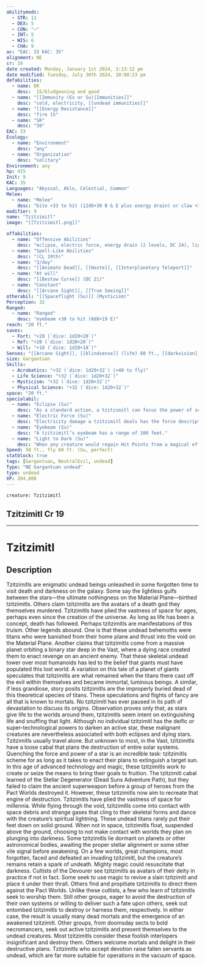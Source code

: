 ```yaml
---
abilitymods:
  - STR: 11
  - DEX: 5
  - CON: "—"
  - INT: 5
  - WIS: 6
  - CHA: 9 
ac: "EAC: 33 KAC: 35" 
alignment: NE
cr: 19
date created: Monday, January 1st 2024, 3:13:12 pm
date modified: Tuesday, July 30th 2024, 10:08:23 pm
defabilities:
  - name: DR
    desc:  15/bludgeoning and good
  - name: "[[Immunity (Ex or Su)|Immunities]]"
    desc: "cold, electricity, [[undead immunities]]"
  - name: "[[Energy Resistance]]"
    desc: "fire 15"
  - name: "SR"
    desc: "30"
EAC: 33
Ecology:
  - name: "Environment"
    desc: "any"
  - name: "Organization"
    desc: "solitary"
Environment: any
hp: 415
Init: 9
KAC: 35
Languages: "Abyssal, Aklo, Celestial, Common"
Melee:
  - name: "Melee"
    desc: "bite +33 to hit (12d6+30 B & E plus energy drain) or claw +33 to hit (15d6+30 S & E)"
modifier: 9
name: "Tzitzimitl"
image: "[[Tzitzimitl.png]]"

offabilities:
  - name: "Offensive Abilities"
    desc: "eclipse, electric force, energy drain (2 levels, DC 24), light to dark"
  - name: "Spell-Like Abilities"
    desc: "(CL 19th)"
  - name: "3/day"
    desc: "[[Animate Dead]], [[Haste]], [[Interplanetary Teleport]]"
  - name: "At will"
    desc: "[[Bestow Curse]] (DC 21)"
  - name: "Constant"
    desc: "[[Arcane Sight]], [[True Seeing]]"
otherabil: "[[Spaceflight (Su)]] (Mysticism)"
Perception: 32
Ranged:
  - name: "Ranged"
    desc: "eyebeam +30 to hit (8d8+19 E)"
reach: "20 ft."
saves:
  - Fort: "+20 (`dice: 1d20+20`)"
  - Ref: "+20 (`dice: 1d20+20`)"
  - Will: "+18 (`dice: 1d20+18`)" 
Senses: "[[Arcane Sight]], [[blindsense]] (life) 60 ft., [[darkvision]] 120 ft., [[True Seeing]]"
size: Gargantuan
Skills:
  - Acrobatics: "+32 (`dice: 1d20+32`) (+40 to fly)"
  - Life Science: "+32 (`dice: 1d20+32`)"
  - Mysticism: "+32 (`dice: 1d20+32`)"
  - Physical Science: "+32 (`dice: 1d20+32`)" 
space: "20 ft."
specialabil:
  - name: "Eclipse (Su)"
    desc: "As a standard action, a tzitzimitl can focus the power of solar eclipses to create a 60-foot spherical spread of darkness. This darkness counters all nonmagical light, as well as any magical light from a source with a level or CR lower than the tzitzimitl’s. A creature in the area when the darkness appears takes 8d6 cold damage (fortitude DC 24 half) and is staggered while it remains in the area and for 1d4 rounds after leaving. The darkness lasts for 1 round, but the tzitzimitl can concentrate as a free action on each of its turns to maintain the effect for another round."
  - name: "Electric Force (Su)"
    desc: "Electricity damage a tzitzimitl deals has the force descriptor."
  - name: "Eyebeam (Su)"
    desc: "A tzitzimitl’s eyebeam has a range of 100 feet."
  - name: "Light to Dark (Su)"
    desc: "When any creature would regain Hit Points from a magical effect while within 100 feet of the tzitzimitl, as a reaction the tzitzimitl can cause the effect to instead deal its target an amount of damage equal to the Hit Points the target would have regained. If the tzitzimitl would take damage from a magical effect that normally heals the living, the tzitzimitl can use this ability to instead regain Hit points equal to the damage it would have taken. This ability can affect any number of creatures at once, including the tzitzimitl. Therefore, if an effect would heal the living while harming the tzitzimitl, the tzitzimitl can co-opt the entire effect to harm the living and heal itself."
Speed: 50 ft., fly 60 ft. (Su, perfect) 
statblock: true
tags: [Gargantuan, NeutralEvil, undead]
Type: "NE Gargantuan undead"
type: undead
XP: 204,800 
---
```


```statblock
creature: Tzitzimitl
```

## Tzitzimitl Cr 19

---

# Tzitzimitl

## Description

Tzitzimitls are enigmatic undead beings unleashed in some forgotten time to visit death and darkness on the galaxy. Some say the lightless gulfs between the stars—the ultimate nothingness on the Material Plane—birthed tzitzimitls. Others claim tzitzimitls are the avatars of a death god they themselves murdered. Tzitzimitls have plied the vastness of space for ages, perhaps even since the creation of the universe. As long as life has been a concept, death has followed. Perhaps tzitzimitls are manifestations of this truism.
Other legends abound. One is that these undead behemoths were titans who were banished from their home plane and thrust into the void on the Material Plane. Another claims that tzitzimitls come from a massive planet orbiting a binary star deep in the Vast, where a dying race created them to enact revenge on an ancient enemy. That these skeletal undead tower over most humanoids has led to the belief that giants must have populated this lost world. A variation on this tale of a planet of giants speculates that tzitzimitls are what remained when the titans there cast off the evil within themselves and became immortal, luminous beings. A similar, if less grandiose, story posits tzitzimitls are the improperly buried dead of this theoretical species of titans.
These speculations and flights of fancy are all that is known to mortals. No tzitzimitl has ever paused in its path of devastation to discuss its origins. Observation proves only that, as stars give life to the worlds around them, tzitzimitls seem intent on extinguishing life and snuffing that light. Although no individual tzitzimitl has the deific or super-technological powers to darken an active star, these malignant creatures are nevertheless associated with both eclipses and dying stars.
Tzitzimitls usually travel alone. But unknown to most, in the Vast, tzitzimitls have a loose cabal that plans the destruction of entire solar systems. Quenching the force and power of a star is an incredible task: tzitzimitls scheme for as long as it takes to enact their plans to extinguish a target sun. In this age of advanced technology and magic, these tzitzimitls work to create or seize the means to bring their goals to fruition. The tzitzimitl cabal learned of the Stellar Degenerator (Dead Suns Adventure Path), but they failed to claim the ancient superweapon before a group of heroes from the Pact Worlds destroyed it. However, these tzitzimitls now aim to recreate that engine of destruction.
Tzitzimitls have plied the vastness of space for millennia. While flying through the void, tzitzimitls come into contact with space debris and strange gases that cling to their skeletal forms and dance with the creature’s spiritual lightning. These undead titans rarely put their feet down on solid ground. When not in space, tzitzimitls float, suspended above the ground, choosing to not make contact with worlds they plan on plunging into darkness.
Some tzitzimitls lie dormant on planets or other astronomical bodies, awaiting the proper stellar alignment or some other vile signal before awakening. On a few worlds, great champions, most forgotten, faced and defeated an invading tzitzimitl, but the creature’s remains retain a spark of undeath. Mighty magic could resuscitate that darkness.
Cultists of the Devourer see tzitzimitls as avatars of their deity in practice if not in fact. Some seek to use magic to revive a slain tzitzimitl and place it under their thrall. Others find and propitiate tzitzimitls to direct them against the Pact Worlds. Unlike these cultists, a few who learn of tzitzimitls seek to worship them. Still other groups, eager to avoid the destruction of their own systems or willing to deliver such a fate upon others, seek out entombed tzitzimitls to destroy or harness them, respectively. In either case, the result is usually many dead mortals and the emergence of an awakened tzitzimitl. Other groups, from doomsday sects to bold necromancers, seek out active tzitzimitls and present themselves to the undead creatures. Most tzitzimitls consider these foolish interlopers insignificant and destroy them. Others welcome mortals and delight in their destructive plans. Tzitzimitls who accept devotion raise fallen servants as undead, which are far more suitable for operations in the vacuum of space.
